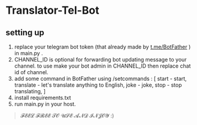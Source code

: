# Translator-Tel-Bot

## setting up
1. replace your telegram bot token (that already made by [t.me/BotFather](https://t.me/BotFather) ) in main.py .
2. CHANNEL_ID is optional for forwarding bot updating message to your channel. to use make your bot admin in CHANNEL_ID then replace chat id of channel.
3. add some command in BotFather using /setcommands : [
start - start,
translate - let's translate anything to English,
joke - joke,
stop - stop translating,
]
4. install requirements.txt
5. run main.py in your host.


> 𝓕𝓔𝓔𝓛 𝓕𝓡𝓔𝓔 𝓣𝓞 𝓤𝓢𝓔 𝓐𝓝𝓓 𝓘𝓝𝓙𝓞𝓨 :)
